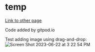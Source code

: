 # temp

[Link to other page](temp.md)
<!-- ![](brianMueller-headshot-transparent-small-sq.png) -->

Code added by gitpod.io

Test adding image using drag-and-drop:
![Screen Shot 2023-06-22 at 3 22 54 PM](https://github.com/bmuellerhstat/temp-repo/assets/14807115/1b802250-50b5-48ef-92e5-b95320ac7725)
